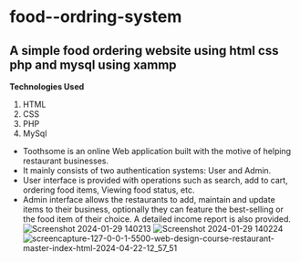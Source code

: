 # food--ordring-system
## A simple food ordering website using html css php and mysql using xammp 
**Technologies Used**
1. HTML
2. CSS
3. PHP
4. MySql

* Toothsome is an online Web application built with the motive of helping restaurant businesses.
* It mainly consists of two authentication systems: User and Admin.
* User interface is provided with operations such as search, add to cart, ordering food items, Viewing food status, etc.
* Admin interface allows the restaurants to add, maintain and update items to their business, optionally they can feature the best-selling or the food item of their choice. A detailed income report is also provided.
![Screenshot 2024-01-29 140213](https://github.com/MadanCN/toothsome/assets/128129601/1538a98b-aa82-4450-ab32-3309361077a2)
![Screenshot 2024-01-29 140224](https://github.com/MadanCN/toothsome/assets/128129601/3753abe5-6255-41a1-82e9-6dbb967e16f8)
![screencapture-127-0-0-1-5500-web-design-course-restaurant-master-index-html-2024-04-22-12_57_51](https://github.com/MadanCN/toothsome/assets/128129601/f0f2c199-d506-4ec8-9a24-2bbe4383c97a)
